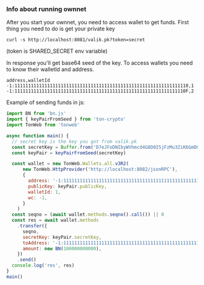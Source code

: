 ### Info about running ownnet

After you start your ownnet, you need to access wallet to get funds. First thing you need to do is get your private key
```
curl -s http://localhost:8081/valik.pk?token=secret
```
(token is SHARED_SECRET env variable)

In response you'll get base64 seed of the key. To access wallets you need to know their walletId and address.

```
address,walletId
-1:1111111111111111111111111111111111111111111111111111111111111110,1
-1:111111111111111111111111111111111111111111111111111111111111110F,2
```

Example of sending funds in js:
```javascript
import BN from 'bn.js'
import { keyPairFromSeed } from 'ton-crypto'
import TonWeb from 'tonweb'

async function main() {
  // secret key is the key you got from valik.pk
  const secretKey = Buffer.from('D7eJFoDNIbyWVhmcd4G8D0I5jFzMu3ZiK6GmDGNKdNc=', 'base64')
  const keyPair = keyPairFromSeed(secretKey)

  const wallet = new TonWeb.Wallets.all.v3R2(
      new TonWeb.HttpProvider('http://localhost:8082/jsonRPC'),
      {
        address: '-1:1111111111111111111111111111111111111111111111111111111111111110',
        publicKey: keyPair.publicKey,
        walletId: 1,
        wc: -1,
      }
    )
  const seqno = (await wallet.methods.seqno().call()) || 0
  const res = await wallet.methods
    .transfer({
      seqno,
      secretKey: keyPair.secretKey,
      toAddress: '-1:111111111111111111111111111111111111111111111111111111111111110F',
      amount: new BN(100000000000),
    })
    .send()
  console.log('res', res)
}
main()
```
